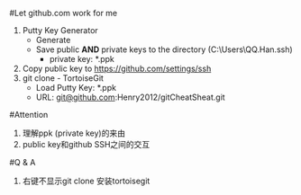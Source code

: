 #Let github.com work for me 

1. Putty Key Generator
	* Generate
	* Save public **AND** private keys to the directory (C:\Users\QQ.Han\.ssh)
		* private key: *.ppk
2. Copy public key to https://github.com/settings/ssh
3. git clone - TortoiseGit
	* Load Putty Key: *.ppk
	* URL: git@github.com:Henry2012/gitCheatSheat.git
	
#Attention
1. 理解ppk (private key)的来由
2. public key和github SSH之间的交互

#Q & A
1. 右键不显示git clone
	安装tortoisegit
